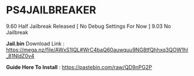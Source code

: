 # PS4JAILBREAKER
9.60 Half Jailbreak Released [ No Debug Settings For Now ]
9.03 No Jailbreak

**Jail.bin** Download Link : https://mega.nz/file/AWxS1IQL#WrC4baQ60auwquu9NG8tfQhhxq3QOW1hl_81NldZ0v4

**Guide Here To Install** : https://pastebin.com/raw/QD9nPG2P
